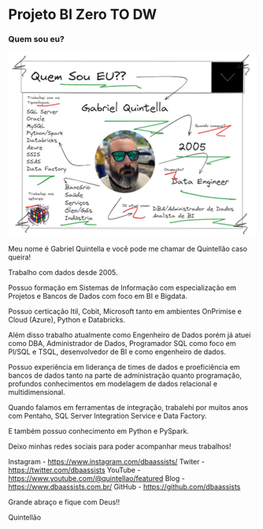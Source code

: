 # Projeto BI Zero TO DW

### Quem sou eu?

![Image](./imagens/07_quem_sou_eu.png)

Meu nome é Gabriel Quintella e você pode me chamar de Quintellão caso queira!

Trabalho com dados desde 2005.

Possuo formação em Sistemas de Informação com especialização em Projetos e Bancos de Dados com foco em BI e Bigdata.

Possuo certicação Itil, Cobit, Microsoft tanto em ambientes OnPrimise e Cloud (Azure), Python e Databricks.

Além disso trabalho atualmente como Engenheiro de Dados porém já atuei como DBA, Administrador de Dados, Programador SQL como foco em Pl/SQL e TSQL, desenvolvedor de BI e como engenheiro de dados.

Possuo experiência em liderança de times de dados e proeficiência em bancos de dados tanto na parte de administração quanto programação, profundos conhecimentos em modelagem de dados relacional e multidimensional.

Quando falamos em ferramentas de integração, trabalehi por muitos anos com Pentaho, SQL Server Integration Service e Data Factory.

E também possuo conhecimento em Python e PySpark.

Deixo minhas redes sociais para poder acompanhar meus trabalhos!

Instagram - https://www.instagram.com/dbaassists/
Twiter - https://twitter.com/dbaassists
YouTube - https://www.youtube.com/@quintellao/featured
Blog - https://www.dbaassists.com.br/
GitHub - https://github.com/dbaassists

Grande abraço e fique com Deus!!

Quintellão

